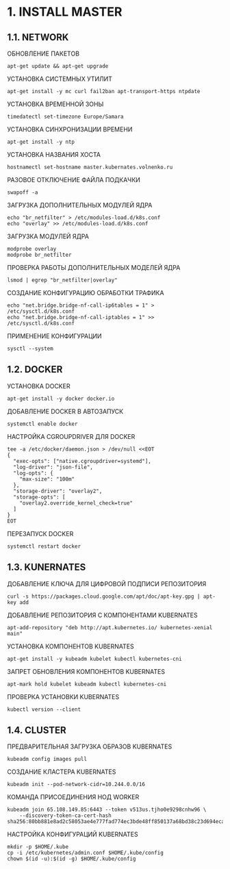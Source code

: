 # 1. INSTALL MASTER

## 1.1. NETWORK

ОБНОВЛЕНИЕ ПАКЕТОВ

```
apt-get update && apt-get upgrade
```

УСТАНОВКА СИСТЕМНЫХ УТИЛИТ

```
apt-get install -y mc curl fail2ban apt-transport-https ntpdate
```

УСТАНОВКА ВРЕМЕННОЙ ЗОНЫ

```
timedatectl set-timezone Europe/Samara
```

УСТАНОВКА СИНХРОНИЗАЦИИ ВРЕМЕНИ

```
apt-get install -y ntp
```

УСТАНОВКА НАЗВАНИЯ ХОСТА

```
hostnamectl set-hostname master.kubernates.volnenko.ru
```

РАЗОВОЕ ОТКЛЮЧЕНИЕ ФАЙЛА ПОДКАЧКИ
```
swapoff -a
```

ЗАГРУЗКА ДОПОЛНИТЕЛЬНЫХ МОДУЛЕЙ ЯДРА

```
echo "br_netfilter" > /etc/modules-load.d/k8s.conf
echo "overlay" >> /etc/modules-load.d/k8s.conf
```

ЗАГРУЗКА МОДУЛЕЙ ЯДРА 
```
modprobe overlay
modprobe br_netfilter
```

ПРОВЕРКА РАБОТЫ ДОПОЛНИТЕЛЬНЫХ МОДЕЛЕЙ ЯДРА
```
lsmod | egrep "br_netfilter|overlay"
```

СОЗДАНИЕ КОНФИГУРАЦИЮ ОБРАБОТКИ ТРАФИКА

```
echo "net.bridge.bridge-nf-call-ip6tables = 1" > /etc/sysctl.d/k8s.conf 
echo "net.bridge.bridge-nf-call-iptables = 1" >> /etc/sysctl.d/k8s.conf 
```

ПРИМЕНЕНИЕ КОНФИГУРАЦИИ

```
sysctl --system
```

## 1.2. DOCKER

УСТАНОВКА DOCKER

```
apt-get install -y docker docker.io
```

ДОБАВЛЕНИЕ DOCKER В АВТОЗАПУСК

```
systemctl enable docker
```

НАСТРОЙКА CGROUPDRIVER ДЛЯ DOCKER

```
tee -a /etc/docker/daemon.json > /dev/null <<EOT
{
  "exec-opts": ["native.cgroupdriver=systemd"],
  "log-driver": "json-file",
  "log-opts": {
    "max-size": "100m"
  },
  "storage-driver": "overlay2",
  "storage-opts": [
    "overlay2.override_kernel_check=true"
  ]
}
EOT
```

ПЕРЕЗАПУСК DOCKER 

```
systemctl restart docker
```

## 1.3. KUNERNATES

ДОБАВЛЕНИЕ КЛЮЧА ДЛЯ ЦИФРОВОЙ ПОДПИСИ РЕПОЗИТОРИЯ

```
curl -s https://packages.cloud.google.com/apt/doc/apt-key.gpg | apt-key add
```

ДОБАВЛЕНИЕ РЕПОЗИТОРИЯ С КОМПОНЕНТАМИ KUBERNATES

```
apt-add-repository "deb http://apt.kubernetes.io/ kubernetes-xenial main"
```

УСТАНОВКА КОМПОНЕНТОВ KUBERNATES

```
apt-get install -y kubeadm kubelet kubectl kubernetes-cni
```

ЗАПРЕТ ОБНОВЛЕНИЯ КОМПОНЕНТОВ KUBERNATES

```
apt-mark hold kubelet kubeadm kubectl kubernetes-cni
```

ПРОВЕРКА УСТАНОВКИ KUBERNATES

```
kubectl version --client
```

## 1.4. CLUSTER

ПРЕДВАРИТЕЛЬНАЯ ЗАГРУЗКА ОБРАЗОВ KUBERNATES
```
kubeadm config images pull
```

СОЗДАНИЕ КЛАСТЕРА KUBERNATES

```
kubeadm init --pod-network-cidr=10.244.0.0/16
```

КОМАНДА ПРИСОЕДИНЕНИЯ НОД WORKER

```
kubeadm join 65.108.149.85:6443 --token v513us.tjho0e9298cnhw96 \
	--discovery-token-ca-cert-hash sha256:80bb881e8ad2c58053ae4e777fad774ec3bde48ff850137a68bd38c23d694eca 
```

НАСТРОЙКА КОНФИГУРАЦИЙ KUBERNATES

```
mkdir -p $HOME/.kube
cp -i /etc/kubernetes/admin.conf $HOME/.kube/config
chown $(id -u):$(id -g) $HOME/.kube/config
```
